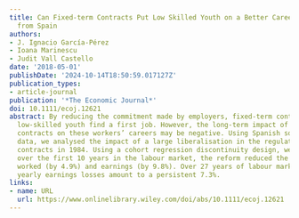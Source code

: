 ```yaml
---
title: Can Fixed-term Contracts Put Low Skilled Youth on a Better Career Path? Evidence
  from Spain
authors:
- J. Ignacio García‐Pérez
- Ioana Marinescu
- Judit Vall Castello
date: '2018-05-01'
publishDate: '2024-10-14T18:50:59.017127Z'
publication_types:
- article-journal
publication: '*The Economic Journal*'
doi: 10.1111/ecoj.12621
abstract: By reducing the commitment made by employers, fixed-term contracts can help
  low-skilled youth find a first job. However, the long-term impact of fixed-term
  contracts on these workers’ careers may be negative. Using Spanish social security
  data, we analysed the impact of a large liberalisation in the regulation of fixed-term
  contracts in 1984. Using a cohort regression discontinuity design, we find that
  over the first 10 years in the labour market, the reform reduced the number of days
  worked (by 4.9%) and earnings (by 9.8%). Over 27 years of labour market career,
  yearly earnings losses amount to a persistent 7.3%.
links:
- name: URL
  url: https://www.onlinelibrary.wiley.com/doi/abs/10.1111/ecoj.12621
---
```

